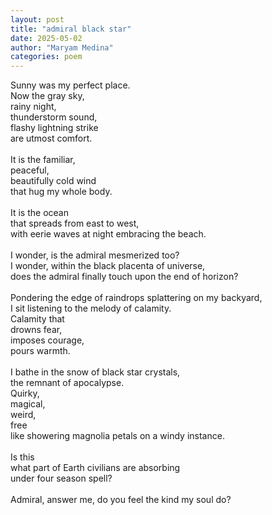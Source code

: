 ```yaml
---
layout: post
title: "admiral black star"
date: 2025-05-02
author: "Maryam Medina"
categories: poem
---
```


Sunny was my perfect place.<br>
Now the gray sky, <br>
rainy night, <br>
thunderstorm sound, <br>
flashy lightning strike <br>
are utmost comfort.<br>
<br>
It is the familiar, <br>
peaceful, <br>
beautifully cold wind <br>
that hug my whole body.<br>
<br>
It is the ocean <br>
that spreads from east to west, <br>
with eerie waves at night embracing the beach.<br>
<br>
I wonder, is the admiral mesmerized too?<br>
I wonder, within the black placenta of universe, <br>
does the admiral finally touch upon the end of horizon?<br>
<br>
Pondering the edge of raindrops splattering on my backyard, <br>
I sit listening to the melody of calamity.<br>
Calamity that <br>
drowns fear, <br>
imposes courage, <br>
pours warmth.<br>
<br>
I bathe in the snow of black star crystals, <br>
the remnant of apocalypse.<br>
Quirky, <br>
magical, <br>
weird, <br>
free <br>
like showering magnolia petals on a windy instance.<br>
<br>
Is this <br>
what part of Earth civilians are absorbing <br>
under four season spell?<br>
<br>
Admiral, answer me, do you feel the kind my soul do?<br>